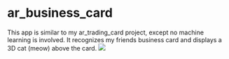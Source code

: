 # ar_business_card
This app is similar to my ar_trading_card project, except no machine learning is involved. It recognizes my friends business card and displays a 3D cat (meow) above the card.
![](ar_business_card_demo.GIF)
